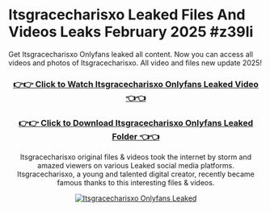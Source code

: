 # Itsgracecharisxo Leaked Files And Videos Leaks February 2025 #z39Ii

Get Itsgracecharisxo Onlyfans leaked all content. Now you can access all videos and photos of Itsgracecharisxo. All video and files new update 2025!
<div align="center" title="Itsgracecharisxo Onlyfans Leaked">
  
### [👉👉 Click to Watch Itsgracecharisxo Onlyfans Leaked Video 👈👈](https://links2leaks.com?utm_source=itsgracecharisxo&utm_medium=gitfeb)  
### [👉👉 Click to Download Itsgracecharisxo Onlyfans Leaked Folder 👈👈](https://links2leaks.com?utm_source=itsgracecharisxo&utm_medium=gitfeb)  

Itsgracecharisxo original files & videos took the internet by storm and amazed viewers on various Leaked social media platforms. Itsgracecharisxo, a young and talented digital creator, recently became famous thanks to this interesting files & videos.

[![Itsgracecharisxo Onlyfans Leaked](https://i.ibb.co/93hzkbrt/l2l.gif)](https://links2leaks.com?utm_source=itsgracecharisxo&utm_medium=gitfeb)  

</div>
